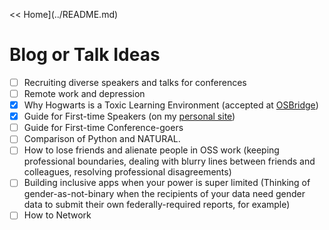 << Home](../README.md)

# Blog or Talk Ideas

- [ ] Recruiting diverse speakers and talks for conferences
- [ ] Remote work and depression
- [x] Why Hogwarts is a Toxic Learning Environment (accepted at [OSBridge](http://opensourcebridge.org/proposals/1815))
- [x] Guide for First-time Speakers (on my [personal site](https://www.laceyhenschel.com/blog/2017/2/13/how-to-conference-proposals))
- [ ] Guide for First-time Conference-goers
- [ ] Comparison of Python and NATURAL.
- [ ] How to lose friends and alienate people in OSS work (keeping professional boundaries, dealing with blurry lines between friends and colleagues, resolving professional disagreements)
- [ ] Building inclusive apps when your power is super limited (Thinking of gender-as-not-binary when the recipients of your data need gender data to submit their own federally-required reports, for example)
- [ ] How to Network 
